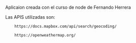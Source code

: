 Aplicaion creada con el curso de node de Fernando Herrera

Las APIS utilizadas son: 

```
    https://docs.mapbox.com/api/search/geocoding/

    https://openweathermap.org/

```